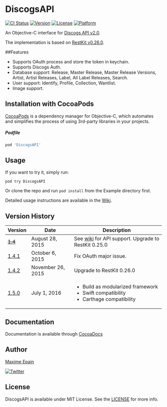 # DiscogsAPI

[![CI Status](http://img.shields.io/travis/maxep/DiscogsAPI.svg?style=flat)](https://travis-ci.org/maxep/DiscogsAPI)
[![Version](https://img.shields.io/cocoapods/v/DiscogsAPI.svg?style=flat)](http://cocoadocs.org/docsets/DiscogsAPI)
[![License](https://img.shields.io/cocoapods/l/DiscogsAPI.svg?style=flat)](http://cocoadocs.org/docsets/DiscogsAPI)
[![Platform](https://img.shields.io/cocoapods/p/DiscogsAPI.svg?style=flat)](http://cocoadocs.org/docsets/DiscogsAPI)

An Objective-C interface for [Discogs API v2.0](http://www.discogs.com/developers/).

The implementation is based on [RestKit v0.26.0](https://github.com/RestKit/RestKit).

##Features
- Supports OAuth process and store the token in keychain.
- Supports Discogs Auth.
- Database support: Release, Master Release, Master Release Versions, Artist, Artist Releases, Label, All Label Releases, Search.
- User support: Identify, Profile, Collection, Wantlist.
- Image support.

## Installation with CocoaPods

[CocoaPods](http://cocoapods.org) is a dependency manager for Objective-C, which automates and simplifies the process of using 3rd-party libraries in your projects.

##### Podfile

```ruby
pod 'DiscogsAPI'
```

## Usage

If you want to try it, simply run:

```
pod try DiscogsAPI
```
Or clone the repo and run ```pod install``` from the Example directory first.

Detailed usage instructions are available in the [Wiki](https://github.com/maxep/DiscogsAPI/wiki).

## Version History

|       Version         |       Date            |       Description     |
|-----------------------|-----------------------|-----------------------|
|~~[1.4](https://github.com/maxep/DiscogsAPI/releases/tag/v1.4)~~|August 28, 2015  |See [wiki](https://github.com/maxep/DiscogsAPI/wiki) for API support. Upgrade to RestKit 0.25.0|
|[1.4.1](https://github.com/maxep/DiscogsAPI/releases/tag/v1.4.1)| October 6, 2015|Fix OAuth major issue.|
|[1.4.2](https://github.com/maxep/DiscogsAPI/releases/tag/v1.4.2)|November 26, 2015  |Upgrade to RestKit 0.26.0|
|[1.5.0](https://github.com/maxep/DiscogsAPI/releases/tag/v1.5.0)|July 1, 2016  |<ul><li>Build as modularized framework</li><li>Swift compatibility</li><li>Carthage compatibility</li></ul>|

## Documentation

Documentation is available through [CocoaDocs](http://cocoadocs.org/docsets/DiscogsAPI)

## Author

[Maxime Epain](http://maxep.github.io)

[![Twitter](https://img.shields.io/badge/twitter-%40MaximeEpain-blue.svg?style=flat)](https://twitter.com/MaximeEpain)

## License

DiscogsAPI is available under MIT License. See the [LICENSE](LICENSE) for more info.
